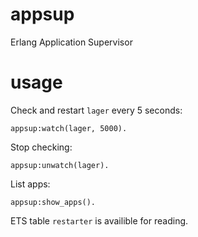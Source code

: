 appsup
======

Erlang Application Supervisor

usage
=====

Check and restart ```lager``` every 5 seconds:

```appsup:watch(lager, 5000).```

Stop checking:

```appsup:unwatch(lager).```

List apps:

```appsup:show_apps().```

ETS table ```restarter``` is availible for reading.
